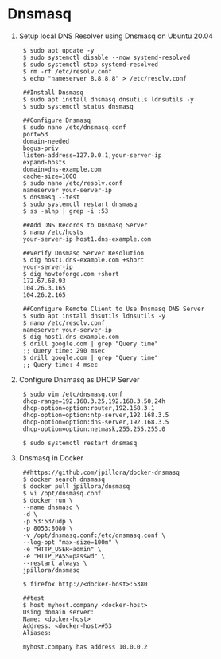 Dnsmasq
=======

1. Setup local DNS Resolver using Dnsmasq on Ubuntu 20.04

        $ sudo apt update -y
        $ sudo systemctl disable --now systemd-resolved
        $ sudo systemctl stop systemd-resolved
        $ rm -rf /etc/resolv.conf
        $ echo "nameserver 8.8.8.8" > /etc/resolv.conf

        ##Install Dnsmasq
        $ sudo apt install dnsmasq dnsutils ldnsutils -y
        $ sudo systemctl status dnsmasq

        ##Configure Dnsmasq
        $ sudo nano /etc/dnsmasq.conf
        port=53
        domain-needed
        bogus-priv
        listen-address=127.0.0.1,your-server-ip
        expand-hosts
        domain=dns-example.com
        cache-size=1000
        $ sudo nano /etc/resolv.conf
        nameserver your-server-ip
        $ dnsmasq --test
        $ sudo systemctl restart dnsmasq
        $ ss -alnp | grep -i :53

        ##Add DNS Records to Dnsmasq Server
        $ nano /etc/hosts
        your-server-ip host1.dns-example.com

        ##Verify Dnsmasq Server Resolution
        $ dig host1.dns-example.com +short
        your-server-ip
        $ dig howtoforge.com +short
        172.67.68.93
        104.26.3.165
        104.26.2.165

        ##Configure Remote Client to Use Dnsmasq DNS Server
        $ sudo apt install dnsutils ldnsutils -y
        $ nano /etc/resolv.conf
        nameserver your-server-ip
        $ dig host1.dns-example.com
        $ drill google.com | grep "Query time"
        ;; Query time: 290 msec
        $ drill google.com | grep "Query time"
        ;; Query time: 4 msec

2. Configure Dnsmasq as DHCP Server

        $ sudo vim /etc/dnsmasq.conf
        dhcp-range=192.168.3.25,192.168.3.50,24h
        dhcp-option=option:router,192.168.3.1
        dhcp-option=option:ntp-server,192.168.3.5
        dhcp-option=option:dns-server,192.168.3.5
        dhcp-option=option:netmask,255.255.255.0

        $ sudo systemctl restart dnsmasq

3. Dnsmasq in Docker

        ##https://github.com/jpillora/docker-dnsmasq
        $ docker search dnsmasq
        $ docker pull jpillora/dnsmasq
        $ vi /opt/dnsmasq.conf
        $ docker run \
        --name dnsmasq \
        -d \
        -p 53:53/udp \
        -p 8053:8080 \
        -v /opt/dnsmasq.conf:/etc/dnsmasq.conf \
        --log-opt "max-size=100m" \
        -e "HTTP_USER=admin" \
        -e "HTTP_PASS=passwd" \
        --restart always \
        jpillora/dnsmasq

        $ firefox http://<docker-host>:5380

        ##test
        $ host myhost.company <docker-host>
        Using domain server:
        Name: <docker-host>
        Address: <docker-host>#53
        Aliases:

        myhost.company has address 10.0.0.2
